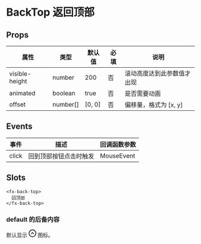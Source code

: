 # BackTop 返回顶部

## Props

| 属性           | 类型     | 默认值 | 必填 | 说明                           |
| -------------- | -------- | ------ | ---- | ------------------------------ |
| visible-height | number   | 200    | 否   | 滚动高度达到此参数值才出现     |
| animated       | boolean  | true   | 否   | 是否需要动画                   |
| offset         | number[] | [0, 0] | 否   | 偏移量，格式为 [x, y]          |

## Events

| 事件  | 描述                   | 回调函数参数 |
| ----- | ---------------------- | ------------ |
| click | 回到顶部按钮点击时触发 | MouseEvent   |

## Slots

```
<fx-back-top>
  回顶部
</fx-back-top>
```

### default 的后备内容

默认显示 <svg width="20px" height="20px" viewBox="64 64 896 896" focusable="false"><path d="M518.5 360.3a7.95 7.95 0 00-12.9 0l-178 246c-3.8 5.3 0 12.7 6.5 12.7H381c10.2 0 19.9-4.9 25.9-13.2L512 460.4l105.2 145.4c6 8.3 15.6 13.2 25.9 13.2H690c6.5 0 10.3-7.4 6.5-12.7l-178-246z" /><path d="M512 64C264.6 64 64 264.6 64 512s200.6 448 448 448 448-200.6 448-448S759.4 64 512 64zm0 820c-205.4 0-372-166.6-372-372s166.6-372 372-372 372 166.6 372 372-166.6 372-372 372z" /></svg> 图标。
